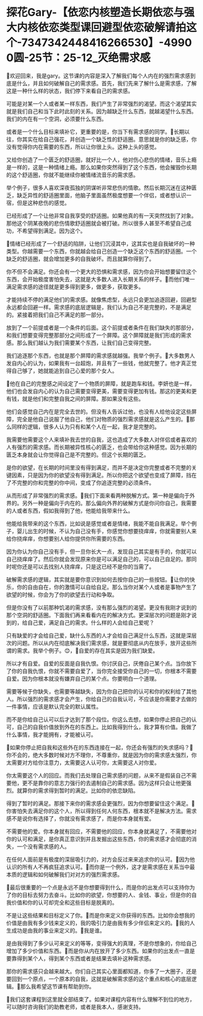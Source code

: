 # 探花Gary-【依恋内核塑造长期依恋与强大内核依恋类型课回避型依恋破解请拍这个-7347342448416266530】-49900圆-25节：25-12_灭绝需求感

🎼欢迎回来，我是gary。这节课的内容是深入了解我们每个人内在的强烈需求感到底是什么，并且如何破解自己的需求感。首先，我们先来了解什么是需求感，了解这是一种什么样的状态，我们停下来看自己的需求感。

可能是对某一个人或者某一样东西，我们产生了非常强烈的渴望。而这个渴望其实就是我们自己和当下此时此刻的关系。因为越缺乏什么东西，就越渴望什么东西。我们的内在有一个空洞，必须要什么东西。

或者是一个什么目标来填补它，更重要的是，你当下有需求感的同学。🎼长期以往，你其实在给自己强花，并创造一个缺乏性的舒适圈。意思就是你的缺乏感，你没有觉得你内在需要的东西，所以让你很上头。这种上头的感觉。

又给你创造了一个匮乏的舒适圈，就好比一个人，他对伤心悲伤的情绪，音乐上瘾是一样的，这是一种情绪上瘾。那么如果你突然得到了这个东西，他会摧毁你长期的这个舒适圈，你就不能继续你被情绪流音乐的需求感。

举个例子，很多人喜欢深夜孤独的阴谋听非常悲伤的情歌。然后长期沉迷在这种匮乏，缺乏异性的舒适圈里面，他脑子里面虽然极度想要一个伴侣，或者想认识一宿，但是这种悲伤的感觉。

已经形成了一个让他非常自我享受的舒适圈。如果他真的有一天突然找到了对象。那他这个阴某夜晚的悲伤情歌舒适圈就会被打破。所以很多人甚至不希望自己成功，不希望得到满足。因为这个。

🎼情绪已经形成了一个舒适的陷阱，让他们沉浸其中，这其实也是自我破坏的一种类型。你越需要一个东西，你就越会给自己创造一个缺乏这个东西的舒适圈。一个缺乏的舒适圈，就会增加更多的自我破坏。而且就算你得到了。

你不但不会满足。你还会有一个更大的恐惧和需求感，因为你会开始想要留住这个东西，会开始极度害怕失去，这就是大多数人进入长期关系的样子。🎼而他们唯一满足需求感的途径就是更多得到更多，做更多，获取更多。

才能持续不停的满足他们的需求感。就像焦虑型，永远只会更加追逐回避，回避型永远都会回避一样。需求感的底层逻辑是，我们认为自己不是完整的，不是满足的。紧接着把我们自己不满足的那一部分。

放到了一个前提或者是一个条件的后面。这个前提或者条件在我们缺失的那部分，和我们想要变得完整那部分之间形成了一个屏障。这个屏障就是我们形成的需求感。那么我们越认为我们需要某个东西，让我们自己变得完整。

我们追逐那个东西，也就是那个屏障的需求感就越强。我举个例子。🎼大多数男人发自内心的认为，如果我有一台超炮，并且有了一些钱，他就完整了。他才真正觉得自己够了，她就能追到自己心爱的那个女人。

🎼他在自己的完整感之间设定了一个物质的屏障，就是跑车和钱。李妍也是一样，他们也会发自内心的认为自己需要变得更美，需要变得更加有钱。那这的更美和更有钱，就是他们和完整自我之间的屏障。那如果没有这些。

他们会感觉自己内在是完全去世的。但没有人告诉过他，也没有人给他设定这些屏障，完全是他自己说服了他自己，他们对物质的强烈需求感就是这么产生的。🎼那么同样的逻辑，很多人认为只有和某个人在一起，我才是完整的。

我需要他需要这个人来填补我去世的自我，这也造成了大多数人对伴侣或者喜欢的人有强烈的需求感。而长期被异性核心的匮乏，也会带给你这种感觉。因为长期的匮乏本身就会让你觉得自己是不完整的。但这个长期的匮乏。

是你的欲望，在长期的时间里没有得到满足，而并不是决定你完整或者不完整的关键因素，只是因为你的欲望没有得到满足。所以你把这个欲望也变成了屏障，挡在了不完整的你和完整的你中间，变成了你追逐完整的必须条件。

从而形成了非常强烈的需求感。🎼我们下面来看两种脱解方式。第一种是偏向于外界的。另外一种是偏向于内在的。那么偏向外界的破解方式是你问你自己，我需要的人或者东西，假如我得到了他，他能给我带来什么。

他能给我带来的这个东西，比如说是感觉或者是情绪，我能不能自我满足。举个例子，婴儿出生的时候，不认为自己没有手，你感觉你想要挠痒痒，你就需要别人来给你挠痒痒，你想要别人给你提供你所需要的东西。

因为你认为你自己没有手，但一旦你长大一点，发现自己其实是有手的，你就可以自己挠痒痒了。然后你就会发现原来你是可以满足自己的，可以自己自足的。那同时呢你还是可以去找别人挠痒痒，只是这已经不是你的当需了。

破解需求感的逻辑，其实就是要你意识到如何去按你自己的一些按钮。🎼让你的快乐，你的自由自在，你的激情可以自给自足。那么当你对某个人或者是事物产生了欲望的时候，你会为了你的欲望去行动和争取。

但是你没有了以前那种饥渴的需求感，没有那么强烈的渴望。更没有我刚才说到的那个空洞的舒适圈。下面我们再来看看内在的解决方式。更深层次的问题是刚才说到的，给自己爱，满足自己的需求。什么样的人会给自己爱呢？

只有缺爱的才会给自己爱，缺什么东西的人才会给自己满足什么东西，这就是深层次的问题。所以从内在彻底解决我们需求感，就是要彻底从内在放手，放开这些所谓的需求。我举个例子。😊，🎼自爱的存在其实是因为我们缺爱。

所以才有自爱。自爱的反面是自我仇恨。你讨厌自己，厌倦自己某个点。当你放下了你的自我仇恨，你就不需要自爱了，当你完全接受你自己的一切，你根本不需要自爱。因为你根本就没有嫌弃自己的某个点。你要明白一个道理。

需要等候于你缺失，也需要等越缺失，因为你自己把你的认可和你的权利给了其他人。所以强烈的需求感才会产生，你给自己的自我认可，不应该是你需要才去做的一件事情，应该是默认完全的默认属性。

而不是你给自己认可以后才达到了那个段位。你这么去想，如果你停止把自己的认可，自己的自我价值放到外在的东西上。比如我得到什么，我才算有价值。我做了什么事情，我才能拥有，才能被认可。

🎼如果你停止把自我和这些外在的东西连接在一起，你还会有强烈的失求感吗？🎼你不会的，绝大多数时候对方不理你，不尊重你，就是因为你的需求感太强烈，你太需要对方给你注意力，太需要这人认可你，太需要这人对你爱。

你太需要这个人的回应。而我们去处理自己需求感的问题，从来不是假装自己不需要他，更不是靠你的意志力强行的去遏制自己的需求感。因为这样只会让他更强烈。就算你的需求得到暂时的满足。比如你的依恋缺陷。

得到了暂时的满足。那接下来你的需求感会更强烈，因为你想要留住这个满足。🎼你害怕失去满足你的这个人，所以得到任何人何东西，根本就不是解决方法。需求感不是说你有选择了，你就没有需求感了，而是你本身就有爱。

不需要他的爱。你本身就有回应，不需要他的回应，你本身就满足了，不需要他对你的认可和满足，是你真正意识到并且发掘出这些东西，你的需求感才会彻底的消失，一个没有需求感的人。

在任何人面前是有极度的深层吸引力的，对方会反过来来追求你的认可。🎼因为他认识的所有人不再疯狂追求认可。🎼而你是一个例外，这才是需求感在关系当中最本质的逻辑和如何破解我们对对方的强烈需求感。

🎼最后很重要的一个点是永远不是你想要得到什么，而是你的出发点可以支持你为了你的目标去努力去奋斗。比如你的欲望，你想要的人、金钱、事业，但是你的自我价值和你的认可却完全和这些目标是脱离的。

不是让这些结果和目标定义了你。🎼而是你来定义你获得的东西。比如你会想我的价值是由我有多少钱来定义的，我的吸引力是由我有多少伴侣来定义的。🎼我的人生成功是由我的事业来定义的。🎼我是谁。

是由我得到了多少认可来定义的等等，变得强大的真理，不是你想象的，你给自己增加了多少价值和东西。🎼而是你从内在放开了多少东西。如果你的出发点一直是要靠得到某个人，得到某个东西或者是结果去填补这种需求感。

那你的需求感只会越来越大。你们自己其实心里面都知道，你多了一大圈子，还是要回到一个原点，一个原本的自我，这就是破解需求感的这个重点和核心的底层逻辑。🎼那么我希望这节课有帮助到你。

🎼我们这套课程到这里就全部结束了。如果对课程内容有什么理解不到位的地方，可以随时咨询我们的助教老师，或者是我本人，感谢支持。

